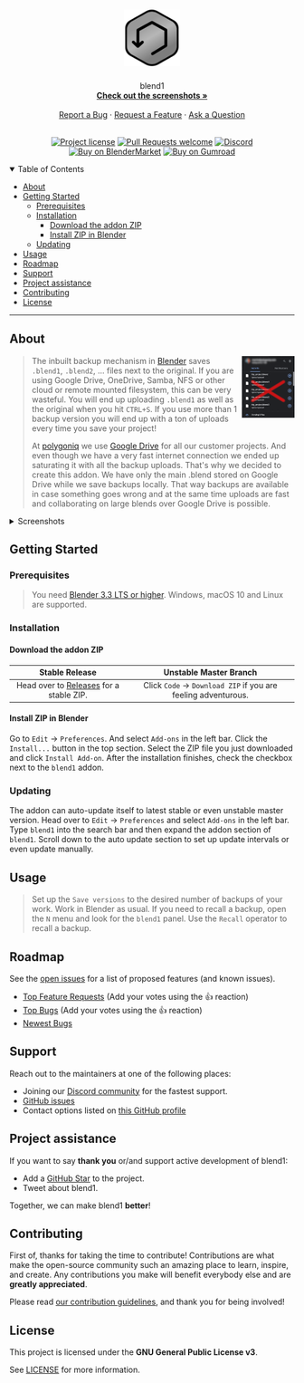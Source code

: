 <h1 align="center">
  <a href="https://github.com/polygoniq/blend1">
    <img src="docs/images/logo.svg" alt="Logo" width="100" height="100">
  </a>
</h1>

<div align="center">
  blend1
  <br />
  <a href="#about"><strong>Check out the screenshots »</strong></a>
  <br />
  <br />
  <a href="https://github.com/polygoniq/blend1/issues/new?assignees=&labels=bug&template=01_BUG_REPORT.md&title=bug%3A+">Report a Bug</a>
  ·
  <a href="https://github.com/polygoniq/blend1/issues/new?assignees=&labels=enhancement&template=02_FEATURE_REQUEST.md&title=feat%3A+">Request a Feature</a>
  ·
  <a href="https://github.com/polygoniq/blend1/issues/new?assignees=&labels=question&template=04_SUPPORT_QUESTION.md&title=support%3A+">Ask a Question</a>
</div>

<div align="center">
<br />

[![Project license](https://img.shields.io/github/license/polygoniq/blend1.svg?style=flat-square)](LICENSE)
[![Pull Requests welcome](https://img.shields.io/badge/PRs-welcome-ff69b4.svg?style=flat-square)](https://github.com/polygoniq/blend1/issues?q=is%3Aissue+is%3Aopen+label%3A%22help+wanted%22)
[![Discord](https://img.shields.io/discord/742363791643115531)](https://polygoniq.com/discord/)
[![Buy on BlenderMarket](https://img.shields.io/badge/Buy_on-BlenderMarket-orange)](https://blendermarket.com/products/blend1/)
[![Buy on Gumroad](https://img.shields.io/badge/Buy_on-Gumroad-blue)](https://polygoniq.gumroad.com/l/blend1/)

</div>

<details open="open">
<summary>Table of Contents</summary>

- [About](#about)
- [Getting Started](#getting-started)
  - [Prerequisites](#prerequisites)
  - [Installation](#installation)
    - [Download the addon ZIP](#download-the-addon-zip)
    - [Install ZIP in Blender](#install-zip-in-blender)
  - [Updating](#updating)
- [Usage](#usage)
- [Roadmap](#roadmap)
- [Support](#support)
- [Project assistance](#project-assistance)
- [Contributing](#contributing)
- [License](#license)

</details>

---

## About

> <img align="right" src="docs/images/gdfs_uploads.png" title="Google Drive uploading" width="20%">
>
> The inbuilt backup mechanism in [Blender](https://blender.org) saves `.blend1`, `.blend2`, ...
> files next to the original. If you are using Google Drive, OneDrive, Samba, NFS or other cloud
> or remote mounted filesystem, this can be very wasteful. You will end up uploading `.blend1` as
> well as the original when you hit `CTRL+S`. If you use more than 1 backup version you will end
> up with a ton of uploads every time you save your project!
>
> At [polygoniq](https://polygoniq.com) we use [Google Drive](https://www.google.com/drive/) for
> all our customer projects. And even though we have a very fast internet connection we ended up
> saturating it with all the backup uploads. That's why we decided to create this addon.
> We have only the main .blend stored on Google Drive while we save backups locally.
> That way backups are available in case something goes wrong and at the same time uploads
> are fast and collaborating on large blends over Google Drive is possible.

<details>
<summary>Screenshots</summary>
<br>

|                             Addon Panel                                      |                            Recall Backup                                     |
| :--------------------------------------------------------------------------: | :--------------------------------------------------------------------------: |
| <img src="docs/images/ui_overview.png" title="Addon Panel" width="100%">     | <img src="docs/images/recall_backup.png" title="Recall Backup" width="100%"> |

|                           Backup Folder                                      |                         Inside a Backup Folder                               |
| :--------------------------------------------------------------------------: | :--------------------------------------------------------------------------: |
| <img src="docs/images/backup_folder.png" title="Backup Folder" width="100%"> | <img src="docs/images/backup_inside.png" title="Recall Backup" width="100%"> |

</details>

## Getting Started

### Prerequisites

> You need [Blender 3.3 LTS or higher](https://blender.org). Windows, macOS 10 and Linux are
> supported.

### Installation

#### Download the addon ZIP

|                          Stable Release                                                  |                         Unstable Master Branch                   |
| :--------------------------------------------------------------------------------------: | :--------------------------------------------------------------: |
| Head over to [Releases](https://github.com/polygoniq/blend1/releases) for a stable ZIP.  | Click `Code` -> `Download ZIP` if you are feeling adventurous.   |

#### Install ZIP in Blender

Go to `Edit` -> `Preferences`. And select `Add-ons` in the left bar. Click the `Install...` button
in the top section. Select the ZIP file you just downloaded and click `Install Add-on`. After the
installation finishes, check the checkbox next to the `blend1` addon.

### Updating

The addon can auto-update itself to latest stable or even unstable master version. Head over to
`Edit` -> `Preferences` and select `Add-ons` in the left bar. Type `blend1` into the search bar
and then expand the addon section of `blend1`. Scroll down to the auto update section to set up
update intervals or even update manually.

## Usage

> Set up the `Save versions` to the desired number of backups of your work. Work in Blender as
> usual. If you need to recall a backup, open the `N` menu and look for the `blend1` panel. Use
> the `Recall` operator to recall a backup.

## Roadmap

See the [open issues](https://github.com/polygoniq/blend1/issues) for a list of proposed features (and known issues).

- [Top Feature Requests](https://github.com/polygoniq/blend1/issues?q=label%3Aenhancement+is%3Aopen+sort%3Areactions-%2B1-desc) (Add your votes using the 👍 reaction)
- [Top Bugs](https://github.com/polygoniq/blend1/issues?q=is%3Aissue+is%3Aopen+label%3Abug+sort%3Areactions-%2B1-desc) (Add your votes using the 👍 reaction)
- [Newest Bugs](https://github.com/polygoniq/blend1/issues?q=is%3Aopen+is%3Aissue+label%3Abug)

## Support

Reach out to the maintainers at one of the following places:

- Joining our [Discord community](https://polygoniq.com/discord/) for the fastest support.
- [GitHub issues](https://github.com/polygoniq/blend1/issues/new?assignees=&labels=question&template=04_SUPPORT_QUESTION.md&title=support%3A+)
- Contact options listed on [this GitHub profile](https://github.com/polygoniq)

## Project assistance

If you want to say **thank you** or/and support active development of blend1:

- Add a [GitHub Star](https://github.com/polygoniq/blend1) to the project.
- Tweet about blend1.

Together, we can make blend1 **better**!

## Contributing

First of, thanks for taking the time to contribute! Contributions are what make the open-source
community such an amazing place to learn, inspire, and create. Any contributions you make will
benefit everybody else and are **greatly appreciated**.

Please read [our contribution guidelines](docs/CONTRIBUTING.md), and thank you for being involved!

## License

This project is licensed under the **GNU General Public License v3**.

See [LICENSE](LICENSE) for more information.